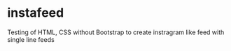 # instafeed

Testing of HTML, CSS without Bootstrap to create instragram like feed with single line feeds